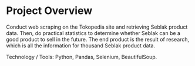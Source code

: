 # Project Overview

Conduct web scraping on the Tokopedia site and retrieving Seblak product data. 
Then, do practical statistics to determine whether Seblak can be a good product to sell in the future. 
The end product is the result of research, which is all the information for thousand Seblak product data.

Technology / Tools: Python, Pandas, Selenium, BeautifulSoup.
